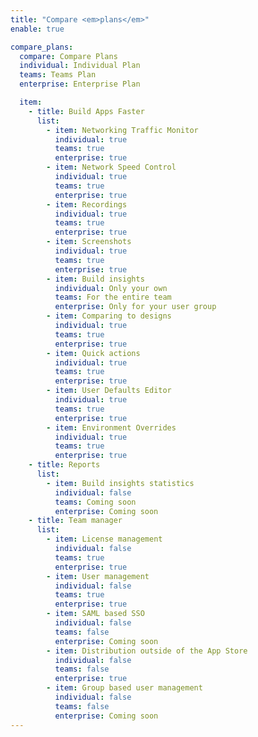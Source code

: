```yaml
---
title: "Compare <em>plans</em>"
enable: true

compare_plans:
  compare: Compare Plans
  individual: Individual Plan
  teams: Teams Plan
  enterprise: Enterprise Plan

  item:
    - title: Build Apps Faster
      list:
        - item: Networking Traffic Monitor
          individual: true
          teams: true
          enterprise: true
        - item: Network Speed Control
          individual: true
          teams: true
          enterprise: true
        - item: Recordings
          individual: true
          teams: true
          enterprise: true
        - item: Screenshots
          individual: true
          teams: true
          enterprise: true
        - item: Build insights
          individual: Only your own
          teams: For the entire team
          enterprise: Only for your user group
        - item: Comparing to designs
          individual: true
          teams: true
          enterprise: true
        - item: Quick actions
          individual: true
          teams: true
          enterprise: true
        - item: User Defaults Editor
          individual: true
          teams: true
          enterprise: true
        - item: Environment Overrides
          individual: true
          teams: true
          enterprise: true
    - title: Reports
      list:
        - item: Build insights statistics
          individual: false
          teams: Coming soon
          enterprise: Coming soon
    - title: Team manager
      list:
        - item: License management
          individual: false
          teams: true
          enterprise: true
        - item: User management
          individual: false
          teams: true
          enterprise: true
        - item: SAML based SSO
          individual: false
          teams: false
          enterprise: Coming soon
        - item: Distribution outside of the App Store
          individual: false
          teams: false
          enterprise: true
        - item: Group based user management
          individual: false
          teams: false
          enterprise: Coming soon
---
```

